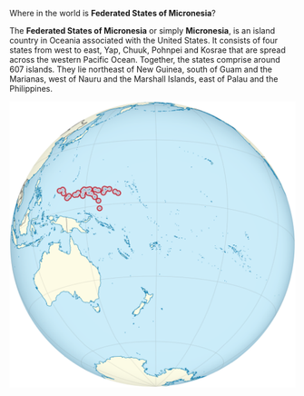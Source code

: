 Where in the world is **Federated States of Micronesia**?
<!--question-->
The **Federated States of Micronesia** or simply **Micronesia**, is an island country in Oceania associated with the United States. It consists of four states from west to east, Yap, Chuuk, Pohnpei and Kosrae that are spread across the western Pacific Ocean. Together, the states comprise around 607 islands. They lie northeast of New Guinea, south of Guam and the Marianas, west of Nauru and the Marshall Islands, east of Palau and the Philippines.

![Map of Federated States of Micronesia](images/Micronesia_on_the_globe_(small_islands_magnified)_(Polynesia_centered).svg)